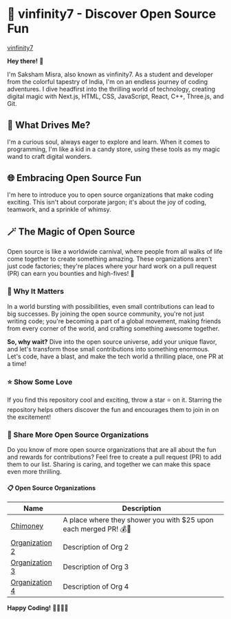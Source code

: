 # 🚀 vinfinity7 - Discover Open Source Fun

[vinfinity7](https://github.com/vinfinity7)

**Hey there!** 👋

I'm Saksham Misra, also known as vinfinity7. As a student and developer from the colorful tapestry of India, I'm on an endless journey of coding adventures. I dive headfirst into the thrilling world of technology, creating digital magic with Next.js, HTML, CSS, JavaScript, React, C++, Three.js, and Git.

## 🌟 What Drives Me?

I'm a curious soul, always eager to explore and learn. When it comes to programming, I'm like a kid in a candy store, using these tools as my magic wand to craft digital wonders.

## 🌐 Embracing Open Source Fun

I'm here to introduce you to open source organizations that make coding exciting. This isn't about corporate jargon; it's about the joy of coding, teamwork, and a sprinkle of whimsy.

## 🪄 The Magic of Open Source

Open source is like a worldwide carnival, where people from all walks of life come together to create something amazing. These organizations aren't just code factories; they're places where your hard work on a pull request (PR) can earn you bounties and high-fives! 🙌

### 🚀 Why It Matters

In a world bursting with possibilities, even small contributions can lead to big successes. By joining the open source community, you're not just writing code; you're becoming a part of a global movement, making friends from every corner of the world, and crafting something awesome together.

**So, why wait?** Dive into the open source universe, add your unique flavor, and let's transform those small contributions into something enormous. Let's code, have a blast, and make the tech world a thrilling place, one PR at a time!

### ⭐ Show Some Love

If you find this repository cool and exciting, throw a star ⭐ on it. Starring the repository helps others discover the fun and encourages them to join in on the excitement!

### 🌈 Share More Open Source Organizations

Do you know of more open source organizations that are all about the fun and rewards for contributions? Feel free to create a pull request (PR) to add them to our list. Sharing is caring, and together we can make this space even more thrilling.

#### 📋 Open Source Organizations

| Name                 | Description          |
|----------------------|----------------------|
| [Chimoney](https://github.com/Chimoney/chimoney-community-projects) | A place where they shower you with $25 upon each merged PR! 💰💸|
| [Organization 2](#) | Description of Org 2 |
| [Organization 3](#) | Description of Org 3 |
| [Organization 4](#) | Description of Org 4 |

**Happy Coding!** 🚀🌈👨‍💻
